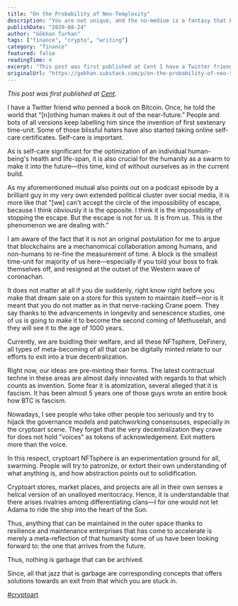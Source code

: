```yaml
---
title: "On the Probability of Neo-Templexity"
description: "You are not unique, and the no-medium is a fantasy that breeds wonders."
publishDate: "2020-08-24"
author: "Gökhan Turhan"
tags: ["finance", "crypto", "writing"]
category: "finance"
featured: false
readingTime: 4
excerpt: "This post was first published at Cent I have a Twitter friend who penned a book on Bitcoin. Once, he told the world that \"nothing human makes it out of the near-future.”..."
originalUrl: "https://gokhan.substack.com/p/on-the-probability-of-neo-templexity"
---
```


*This post was first published at [Cent](https://beta.cent.co/+u8rq9d).*

I have a Twitter friend who penned a book on Bitcoin. Once, he told the world that "[n]othing human makes it out of the near-future.” People and bots of all versions keep labelling him since the invention of first sextenary time-unit. Some of those blissful haters have also started taking online self-care certificates. Self-care is important.

As is self-care significant for the optimization of an individual human-being's health and life-span, it is also crucial for the humanity as a swarm to make it into the future—this time, kind of without ourselves as in the current build.

As my aforementioned mutual also points out on a podcast episode by a brilliant guy in my very own extended political cluster over social media, it is more like that "[we] can't accept the circle of the impossibility of escape, because I think obviously it is the opposite. I think it is the impossibility of stopping the escape. But the escape is not for us. It is from us. This is the phenomenon we are dealing with."

I am aware of the fact that it is not an original postulation for me to argue that blockchains are a mechanomical collaboration among humans, and non-humans to re-fine the measurement of time. A block is the smallest time-unit for majority of us here—especially if you told your boss to frak themselves off, and resigned at the outset of the Western wave of coronachan.

It does not matter at all if you die suddenly, right know right before you make that dream sale on a store for this system to maintain itself—nor is it meant that you do not matter as in that nerve-racking Crane poem. They say thanks to the advancements in longevity and senescence studies, one of us is going to make it to become the second coming of Methuselah, and they will see it to the age of 1000 years.

Currently, we are buidling their welfare, and all these NFTsphere, DeFinery, all types of meta-becoming of all that can be digitally minted relate to our efforts to exit into a true decentralization.

Right now, our ideas are pre-minting their forms. The latest contractual techne in these areas are almost daily innovated with regards to that which counts as invention. Some fear it is atomization, several alleged that it is fascism. It has been almost 5 years one of those guys wrote an entire book how BTC is fascism.

Nowadays, I see people who take other people too seriously and try to hijack the governance models and patchworking consensuses, especially in the cryptoart scene. They forget that the very decentralization they crave for does not hold "voices" as tokens of acknowledgement. Exit matters more than the voice.

In this respect, cryptoart NFTsphere is an experimentation ground for all, swarming. People will try to patronize, or extort their own understanding of what anything is, and how abstraction points out to solidification.

Cryptoart stores, market places, and projects are all in their own senses a helical version of an unalloyed meritocracy. Hence, it is understandable that there arises rivalries among differentiating clans—I for one would not let Adama to ride the ship into the heart of the Sun.

Thus, anything that can be maintained in the outer space thanks to resilience and maintenance enterprises that has come to accelerate is merely a meta-reflection of that humanity some of us have been looking forward to: the one that arrives from the future.

Thus, nothing is garbage that can be archived.

Since, all that jazz that is garbage are corresponding concepts that offers solutions towards an exit from that which you are stuck in.

[#cryptoart](https://beta.cent.co/~cryptoart)